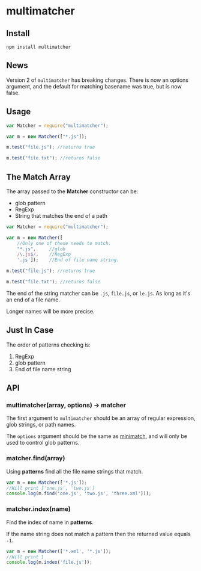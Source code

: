 multimatcher
============

Install
-------

`npm install multimatcher`

News
----

Version 2 of `multimatcher` has breaking changes. There is now an options argument, and the default for matching basename was true, but is now false.

Usage
-----

```javascript
var Matcher = require("multimatcher");

var m = new Matcher(["*.js"]);

m.test("file.js"); //returns true

m.test("file.txt"); //returns false

```

The Match Array
---------------

The array passed to the **Matcher** constructor can be:

-	glob pattern
-	RegExp
-	String that matches the end of a path

```javascript
var Matcher = require("multimatcher");

var m = new Matcher([
    //Only one of these needs to match.
    "*.js",     //glob
    /\.js$/,    //RegExp
    '.js']);    //End of file name string.

m.test("file.js"); //returns true

m.test("file.txt"); //returns false

```

The end of the string matcher can be `.js`, `file.js`, or `le.js`. As long as it's an end of a file name.

Longer names will be more precise.

Just In Case
------------

The order of patterns checking is:

1.	RegExp
2.	glob pattern
3.	End of file name string

API
---

### multimatcher(array, options) -> matcher

The first argument to `multimatcher` should be an array of regular expression, glob strings, or path names.

The `options` argument should be the same as [minimatch](https://www.npmjs.com/package/minimatch), and will only be used to control glob patterns.

### matcher.find(array)

Using **patterns** find all the file name strings that match.

```javascript
var m = new Matcher(['*.js']);
//Will print ['one.js', 'two.js']
console.log(m.find('one.js', 'two.js', 'three.xml']));
```

### matcher.index(name)

Find the index of name in **patterns**.

If the name string does not match a pattern then the returned value equals `-1`.

```javascript
var m = new Matcher(['*.xml', '*.js']);
//Will print 1
console.log(m.index('file.js'));
```
